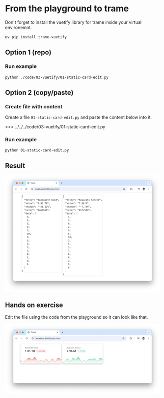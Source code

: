 # From the playground to trame

Don't forget to install the vuetify library for trame inside your virtual environemnt.

```bash
uv pip install trame-vuetify
```

## Option 1 (repo)

### Run example

```bash
python ./code/03-vuetify/01-static-card-edit.py
```

## Option 2 (copy/paste)

### Create file with content

Create a file `01-static-card-edit.py` and paste the content below into it.

<<< ../../../code/03-vuetify/01-static-card-edit.py

### Run example

```bash
python 01-static-card-edit.py
```

## Result

![App](./incomplete-card.png)

## Hands on exercise

Edit the file using the code from the playground so it can look like that.


![App](./complete-card.png)
